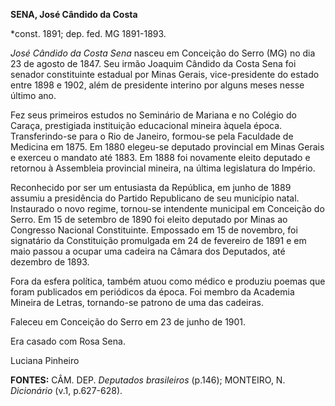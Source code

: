 **SENA, José Cândido da Costa**

\*const. 1891; dep. fed. MG 1891-1893.

*José Cândido da Costa Sena* nasceu em Conceição do Serro (MG) no dia 23
de agosto de 1847. Seu irmão Joaquim Cândido da Costa Sena foi senador
constituinte estadual por Minas Gerais, vice-presidente do estado entre
1898 e 1902, além de presidente interino por alguns meses nesse último
ano.

Fez seus primeiros estudos no Seminário de Mariana e no Colégio do
Caraça, prestigiada instituição educacional mineira àquela época.
Transferindo-se para o Rio de Janeiro, formou-se pela Faculdade de
Medicina em 1875. Em 1880 elegeu-se deputado provincial em Minas Gerais
e exerceu o mandato até 1883. Em 1888 foi novamente eleito deputado e
retornou à Assembleia provincial mineira, na última legislatura do
Império.

Reconhecido por ser um entusiasta da República, em junho de 1889 assumiu
a presidência do Partido Republicano de seu município natal. Instaurado
o novo regime, tornou-se intendente municipal em Conceição do Serro. Em
15 de setembro de 1890 foi eleito deputado por Minas ao Congresso
Nacional Constituinte. Empossado em 15 de novembro, foi signatário da
Constituição promulgada em 24 de fevereiro de 1891 e em maio passou a
ocupar uma cadeira na Câmara dos Deputados, até dezembro de 1893.

Fora da esfera política, também atuou como médico e produziu poemas que
foram publicados em periódicos da época. Foi membro da Academia Mineira
de Letras, tornando-se patrono de uma das cadeiras.

Faleceu em Conceição do Serro em 23 de junho de 1901.

Era casado com Rosa Sena.

Luciana Pinheiro

**FONTES:** CÂM. DEP. *Deputados brasileiros* (p.146); MONTEIRO, N.
*Dicionário* (v.1, p.627-628).

